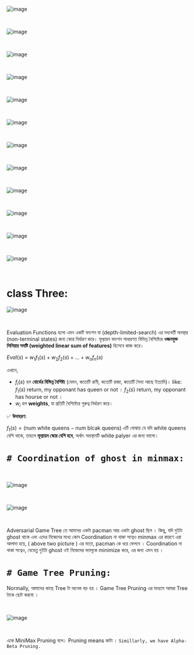 
![image](Img/img1.png)

<br>


![image](Img/img2.png)

<br>

![image](Img/img3.png)

<br>

![image](Img/img4.png)

<br>

![image](Img/img5.png)

<br>

![image](Img/img6.png)

<br>

![image](Img/img7.png)

<br>

![image](Img/img8.png)

<br>

![image](Img/img9.png)

<br>

![image](Img/img10.png)

<br>

![image](Img/img11.png)

<br>

![image](Img/img12.png)

<br>


# class Three: 

![image](Img/img13.png)

<br>

Evaluation Functions হলো এমন একটি ফাংশন যা (depth-limited-search) এর মধ্যবর্তী অবস্থার (non-terminal states) জন্য স্কোর নির্ধারণ করে। মূল্যায়ন ফাংশন সাধারণত বিভিন্ন বৈশিষ্ট্যের **ওজনযুক্ত লিনিয়ার সমষ্টি (weighted linear sum of features)** হিসেবে কাজ করে।  

$Eval(s)$ = $w_1 f_1(s) + w_2 f_2(s) + ... + w_n f_n(s)$

এখানে,  
- $f_i(s)$ হল **বোর্ডের বিভিন্ন বৈশিষ্ট্য** (যেমন, কতোটি রানী, কতোটি রাজা, কতোটি সৈন্য আছে ইত্যাদি)। like: $f_1(s)$ return, my opponant has queen or not । $f_2(s)$ return, my opponant has hourse or not । 
- $w_i$  হল **weights**, যা প্রতিটি বৈশিষ্ট্যের গুরুত্ব নির্ধারণ করে।  

✅ **উদাহরণ:**  

$f_1(s) = (\text{num white queens} - \text{num blcak queens})$
এটি বোঝায় যে যদি white queens বেশি থাকে, তাহলে **মূল্যায়ন স্কোর বেশি হবে**, অর্থাৎ অবস্থানটি white palyer এর জন্য ভালো।  


# `# Coordination of ghost in minmax:`

<br>

![image](Img/img14.png)

<br>

![image](Img/img15.png)

<br>

Adversarial Game Tree তে আমদের একটা  pacman  আর একটা ghost  ছিল । কিন্তু, যদি দুইটা ghost থাকে এবং এদের নিজেদের মধ্যে কোন Coordination না থাকা সত্বেও minmax এর কারণে এরা আলাদা হয়ে, ( above two picture ) এর মতো, pacman কে ধরে ফেলবে । Coordination না থাকা সত্বেও, যেহেতু দুইটা ghost ওই নিজেদের ভ্যালূকে minimize করে, এর জন্য এমন হয় । 


# `# Game Tree Pruning:`

Normally, আমাদের কাছে Tree টা অনেক বড় হয় । Game Tree Pruning এর মাধ্যমে আমরা Tree টাকে ছোট করবো । 

<br>

![image](Img/img16.png)

<br>

একে MiniMax Pruning বলে।  Pruning means কাটা । `Simillarly, we have Alpha-Beta Pruning.`



